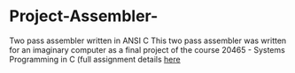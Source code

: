 # Project-Assembler-
Two pass assembler written in ANSI C
This two pass assembler was written for an imaginary computer as a final project of the course 20465 - Systems Programming in C (full assignment details [here](https://github.com/reibashari/Project-Assembler-/blob/main/project%20explain.pdf)
